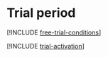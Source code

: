 # Trial period

[!INCLUDE [free-trial-conditions](../../_includes/free-trial-conditions.md)]

[!INCLUDE [trial-activation](../_includes/trial-activation.md)]

